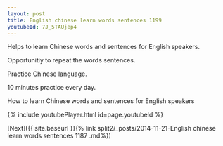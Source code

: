 ```yaml
---
layout: post
title: English chinese learn words sentences 1199 
youtubeId: 7J_5TAUjep4
---
```

 
 
Helps to learn Chinese words and sentences for English speakers.

Opportunitiy to repeat the words sentences. 

Practice Chinese language. 
 
10 minutes practice every day. 
 
How to learn Chinese words and sentences for English speakers 
 
{% include youtubePlayer.html id=page.youtubeId %}
 
 
[Next]({{ site.baseurl }}{% link  split2/_posts/2014-11-21-English chinese learn words sentences 1187 .md%})
 
